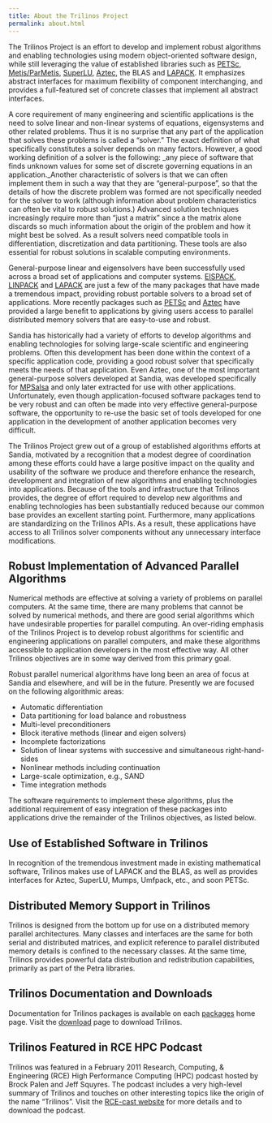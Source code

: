 ```yaml
---
title: About the Trilinos Project
permalink: about.html
---
```


The Trilinos Project is an effort to develop and implement robust algorithms and enabling technologies using modern object-oriented software design, while still leveraging the value of established libraries such as [PETSc](http://www.mcs.anl.gov/petsc), [Metis/ParMetis](http://glaros.dtc.umn.edu/gkhome/views/metis/), [SuperLU](http://crd-legacy.lbl.gov/~xiaoye/SuperLU/), [Aztec](http://www.cs.sandia.gov/CRF/aztec1.html), the BLAS and [LAPACK](http://www.netlib.org/lapack). It emphasizes abstract interfaces for maximum flexibility of component interchanging, and provides a full-featured set of concrete classes that implement all abstract interfaces.

A core requirement of many engineering and scientific applications is the need to solve linear and non-linear systems of equations, eigensystems and other related problems. Thus it is no surprise that any part of the application that solves these problems is called a “solver.” The exact definition of what specifically constitutes a solver depends on many factors. However, a good working definition of a solver is the following: _any piece of software that finds unknown values for some set of discrete governing equations in an application._Another characteristic of solvers is that we can often implement them in such a way that they are “general-purpose”, so that the details of how the discrete problem was formed are not specifically needed for the solver to work (although information about problem characteristics can often be vital to robust solutions.) Advanced solution techniques increasingly require more than “just a matrix” since a the matrix alone discards so much information about the origin of the problem and how it might best be solved. As a result solvers need compatible tools in differentiation, discretization and data partitioning. These tools are also essential for robust solutions in scalable computing environments.

General-purpose linear and eigensolvers have been successfully used across a broad set of applications and computer systems. [EISPACK](http://www.netlib.org/eispack/), [LINPACK](http://www.netlib.org/linpack/) and [LAPACK](http://www.netlib.org/lapack) are just a few of the many packages that have made a tremendous impact, providing robust portable solvers to a broad set of applications. More recently packages such as [PETSc](http://www.mcs.anl.gov/petsc) and [Aztec](http://www.cs.sandia.gov/CRF/aztec1.html) have provided a large benefit to applications by giving users access to parallel distributed memory solvers that are easy-to-use and robust.

Sandia has historically had a variety of efforts to develop algorithms and enabling technologies for solving large-scale scientific and engineering problems. Often this development has been done within the context of a specific application code, providing a good robust solver that specifically meets the needs of that application. Even Aztec, one of the most important general-purpose solvers developed at Sandia, was developed specifically for [MPSalsa](http://www.cs.sandia.gov/CRF/MPSalsa/) and only later extracted for use with other applications. Unfortunately, even though application-focused software packages tend to be very robust and can often be made into very effective general-purpose software, the opportunity to re-use the basic set of tools developed for one application in the development of another application becomes very difficult.

The Trilinos Project grew out of a group of established algorithms efforts at Sandia, motivated by a recognition that a modest degree of coordination among these efforts could have a large positive impact on the quality and usability of the software we produce and therefore enhance the research, development and integration of new algorithms and enabling technologies into applications. Because of the tools and infrastructure that Trilinos provides, the degree of effort required to develop new algorithms and enabling technologies has been substantially reduced because our common base provides an excellent starting point. Furthermore, many applications are standardizing on the Trilinos APIs. As a result, these applications have access to all Trilinos solver components without any unnecessary interface modifications.

## Robust Implementation of Advanced Parallel Algorithms

Numerical methods are effective at solving a variety of problems on parallel computers. At the same time, there are many problems that cannot be solved by numerical methods, and there are good serial algorithms which have undesirable properties for parallel computing. An over-riding emphasis of the Trilinos Project is to develop robust algorithms for scientific and engineering applications on parallel computers, and make these algorithms accessible to application developers in the most effective way. All other Trilinos objectives are in some way derived from this primary goal.

Robust parallel numerical algorithms have long been an area of focus at Sandia and elsewhere, and will be in the future. Presently we are focused on the following algorithmic areas:

*   Automatic differentiation
*   Data partitioning for load balance and robustness
*   Multi-level preconditioners
*   Block iterative methods (linear and eigen solvers)
*   Incomplete factorizations
*   Solution of linear systems with successive and simultaneous right-hand-sides
*   Nonlinear methods including continuation
*   Large-scale optimization, e.g., SAND
*   Time integration methods

The software requirements to implement these algorithms, plus the additional requirement of easy integration of these packages into applications drive the remainder of the Trilinos objectives, as listed below.

## Use of Established Software in Trilinos

In recognition of the tremendous investment made in existing mathematical software, Trilinos makes use of LAPACK and the BLAS, as well as provides interfaces for Aztec, SuperLU, Mumps, Umfpack, etc., and soon PETSc.

## Distributed Memory Support in Trilinos

Trilinos is designed from the bottom up for use on a distributed memory parallel architectures. Many classes and interfaces are the same for both serial and distributed matrices, and explicit reference to parallel distributed memory details is confined to the necessary classes. At the same time, Trilinos provides powerful data distribution and redistribution capabilities, primarily as part of the Petra libraries.

## Trilinos Documentation and Downloads

Documentation for Trilinos packages is available on each [packages](http://trilinos.org/packages/ "Packages") home page. Visit the [download](http://trilinos.org/download/ "Download") page to download Trilinos.

## Trilinos Featured in RCE HPC Podcast

Trilinos was featured in a February 2011 Research, Computing, & Engineering (RCE) High Performance Computing (HPC) podcast hosted by Brock Palen and Jeff Squyres. The podcast includes a very high-level summary of Trilinos and touches on other interesting topics like the origin of the name “Trilinos”. Visit the [RCE-cast website](http://www.rce-cast.com/Podcast/rce-49-trilinos.html) for more details and to download the podcast.